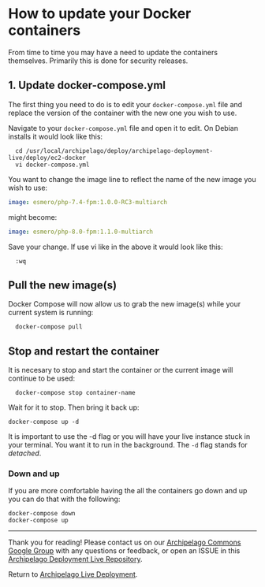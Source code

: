 <!--documentation
---
title: Updating containers in an Archipelago-deployment-live instance
tags:
  - Github
  - Docker
  - Archipelago-deployment-live
---
documentation-->

# How to update your Docker containers

From time to time you may have a need to update the containers themselves. Primarily this is done for security releases.

## 1. Update docker-compose.yml

The first thing you need to do is to edit your `docker-compose.yml` file and replace the version of the container with the new one you wish to use.

Navigate to your `docker-compose.yml` file and open it to edit. On Debian installs it would look like this:

```shell
  cd /usr/local/archipelago/deploy/archipelago-deployment-live/deploy/ec2-docker
  vi docker-compose.yml
```

You want to change the image line to reflect the name of the new image you wish to use:

```yaml
image: esmero/php-7.4-fpm:1.0.0-RC3-multiarch
```

might become:

```yaml
image: esmero/php-8.0-fpm:1.1.0-multiarch
```
  
Save your change. If use vi like in the above it would look like this:

```shell
  :wq
```

## Pull the new image(s)

Docker Compose will now allow us to grab the new image(s) while your current system is running:

```shell
  docker-compose pull
```

## Stop and restart the container

It is necesary to stop and start the container or the current image will continue to be used:

```shell
  docker-compose stop container-name
```

Wait for it to stop. Then bring it back up:

```shell
docker-compose up -d 
```

It is important to use the -d flag or you will have your live instance stuck in your terminal. You want it to run in the background. The `-d` flag stands for *detached*.

### Down and up

If you are more comfortable having the all the containers go down and up you can do that with the following:

```shell
docker-compose down
docker-compose up
```

___

Thank you for reading! Please contact us on our [Archipelago Commons Google Group](https://groups.google.com/forum/#!forum/archipelago-commons) with any questions or feedback, or open an ISSUE in this [Archipelago Deployment Live Repository](https://github.com/esmero/archipelago-deployment-live/).

Return to [Archipelago Live Deployment](../README.md).
